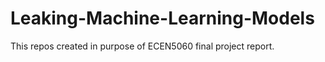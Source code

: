 # Leaking-Machine-Learning-Models

This repos created in purpose of ECEN5060 final project report.



